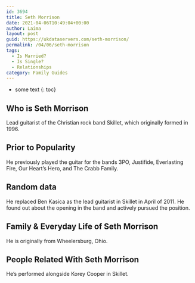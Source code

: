 ```yaml
---
id: 3694
title: Seth Morrison
date: 2021-04-06T10:49:04+00:00
author: Laima
layout: post
guid: https://ukdataservers.com/seth-morrison/
permalink: /04/06/seth-morrison
tags:
  - Is Married?
  - Is Single?
  - Relationships
category: Family Guides
---
```


* some text
{: toc}


## Who is Seth Morrison
                  
                  
                  
Lead guitarist of the Christian rock band Skillet, which originally formed in 1996.
                  
              
            
              
            
                
                
                
## Prior to Popularity
                  
                  
                  
He previously played the guitar for the bands 3PO, Justifide, Everlasting Fire, Our Heart&#8217;s Hero, and The Crabb Family.
                  
              
            
              
            
                
                
                
## Random data
                  
                  
                  
He replaced Ben Kasica as the lead guitarist in Skillet in April of 2011. He found out about the opening in the band and actively pursued the position.
                  
              
            
              
            
                
                
                
## Family & Everyday Life of Seth Morrison
                  
                  
                  
He is originally from Wheelersburg, Ohio.
                  
              
            
              
            
                
                
                
## People Related With Seth Morrison
                  
                  
                  
He&#8217;s performed alongside Korey Cooper in Skillet.
                  
              
            
              
            
                
              
            
              
              
            
            
              
            
          
          
          